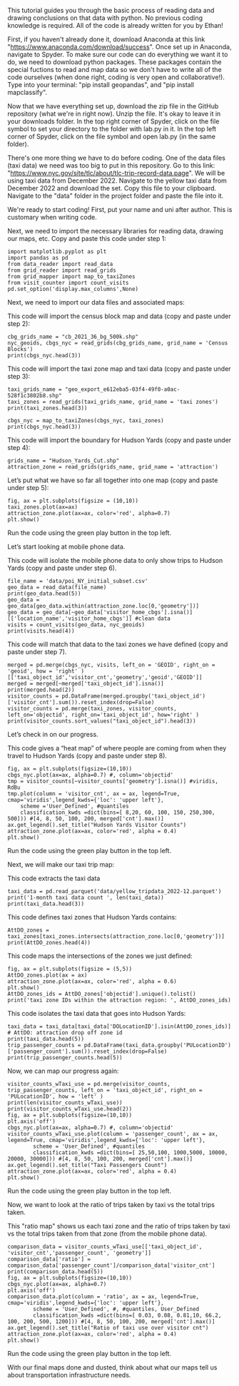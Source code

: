 This tutorial guides you through the basic process of reading data and drawing conclusions on that data with python. 
No previous coding knowledge is required. All of the code is already written for you by Ethan!

First, if you haven't already done it, download Anaconda at this link "https://www.anaconda.com/download/success".
Once set up in Anaconda, navigate to Spyder.
To make sure our code can do everything we want it to do, we need to download python packages.
    These packages contain the special fuctions to read and map data so we don't have to write all of the code ourselves (when done right, coding is very open and collaborative!).
Type into your terminal:
    "pip install geopandas", and 
    "pip install mapclassify".

Now that we have everything set up, download the zip file in the GitHub repository (what we're in right now).
Unzip the file. It's okay to leave it in your downloads folder.
In the top right corner of Spyder, click on the file symbol to set your directory to the folder with lab.py in it.
In the top left corner of Spyder, click on the file symbol and open lab.py (in the same folder).

There's one more thing we have to do before coding. One of the data files (taxi data) we need was too big to put in this repository.
Go to this link: "https://www.nyc.gov/site/tlc/about/tlc-trip-record-data.page". 
We will be using taxi data from December 2022. Navigate to the yellow taxi data from December 2022 and download the set. 
Copy this file to your clipboard. Navigate to the "data" folder in the project folder and paste the file into it. 

We're ready to start coding! 
First, put your name and uni after author. This is customary when writing code. 

Next, we need to import the necessary libraries for reading data, drawing our maps, etc.
Copy and paste this code under step 1:

    import matplotlib.pyplot as plt 
    import pandas as pd 
    from data_reader import read_data 
    from grid_reader import read_grids 
    from grid_mapper import map_to_taxiZones 
    from visit_counter import count_visits 
    pd.set_option('display.max_columns',None) 

Next, we need to import our data files and associated maps:

This code will import the census block map and data (copy and paste under step 2):
    
    cbg_grids_name = "cb_2021_36_bg_500k.shp" 
    nyc_geoids, cbgs_nyc = read_grids(cbg_grids_name, grid_name = 'Census Blocks') 
    print(cbgs_nyc.head(3)) 
        
This code will import the taxi zone map and taxi data (copy and paste under step 3):
    
    taxi_grids_name = "geo_export_e612eba5-03f4-49f0-a0ac-528f1c3802b8.shp" 
    taxi_zones = read_grids(taxi_grids_name, grid_name = 'taxi zones') 
    print(taxi_zones.head(3)) 

    cbgs_nyc = map_to_taxiZones(cbgs_nyc, taxi_zones) 
    print(cbgs_nyc.head(3)) 
        
This code will import the boundary for Hudson Yards (copy and paste under step 4):
    
    grids_name = "Hudson_Yards_Cut.shp" 
    attraction_zone = read_grids(grids_name, grid_name = 'attraction') 

Let’s put what we have so far all together into one map (copy and paste under step 5):

    fig, ax = plt.subplots(figsize = (10,10))
    taxi_zones.plot(ax=ax)
    attraction_zone.plot(ax=ax, color='red', alpha=0.7)
    plt.show()
    
Run the code using the green play button in the top left. 

Let’s start looking at mobile phone data. 

This code will isolate the mobile phone data to only show trips to Hudson Yards (copy and paste under step 6).
    
    file_name = 'data/poi_NY_initial_subset.csv'
    geo_data = read_data(file_name)
    print(geo_data.head(5))
    geo_data = geo_data[geo_data.within(attraction_zone.loc[0,'geometry'])]
    geo_data = geo_data[~geo_data['visitor_home_cbgs'].isna()][['location_name','visitor_home_cbgs']] #clean data
    visits = count_visits(geo_data, nyc_geoids)
    print(visits.head(4))
        
This code will match that data to the taxi zones we have defined (copy and paste under step 7). 

    merged = pd.merge(cbgs_nyc, visits, left_on = 'GEOID', right_on = 'geoid', how = 'right' )[['taxi_object_id','visitor_cnt','geometry','geoid','GEOID']]
    merged = merged[~merged['taxi_object_id'].isna()]
    print(merged.head(2))
    visitor_counts = pd.DataFrame(merged.groupby('taxi_object_id')['visitor_cnt'].sum()).reset_index(drop=False)
    visitor_counts = pd.merge(taxi_zones, visitor_counts, left_on='objectid', right_on='taxi_object_id', how='right' )  
    print(visitor_counts.sort_values("taxi_object_id").head(3))

Let’s check in on our progress.

This code gives a “heat map” of where people are coming from when they travel to Hudson Yards (copy and paste under step 8). 
    
    fig, ax = plt.subplots(figsize=(10,10))
    cbgs_nyc.plot(ax=ax, alpha=0.7) #, column='objectid'
    tmp = visitor_counts[~visitor_counts['geometry'].isna()] #viridis, RdBu
    tmp.plot(column = 'visitor_cnt', ax = ax, legend=True, cmap='viridis',legend_kwds={'loc': 'upper left'},
        scheme ='User_Defined', #quantiles
        classification_kwds =dict(bins=[ 8,20, 60, 100, 150, 250,300, 500])) #[4, 8, 50, 100, 200, merged['cnt'].max()]
    ax.get_legend().set_title("Hudson Yards Visitor Counts")
    attraction_zone.plot(ax=ax, color='red', alpha = 0.4)
    plt.show()

Run the code using the green play button in the top left. 

Next, we will make our taxi trip map:

This code extracts the taxi data

    taxi_data = pd.read_parquet('data/yellow_tripdata_2022-12.parquet')
    print('1-month taxi data count ', len(taxi_data))
    print(taxi_data.head(3))

This code defines taxi zones that Hudson Yards contains:

    AttDO_zones = taxi_zones[taxi_zones.intersects(attraction_zone.loc[0,'geometry'])]
    print(AttDO_zones.head(4))

This code maps the intersections of the zones we just defined:

    fig, ax = plt.subplots(figsize = (5,5))
    AttDO_zones.plot(ax = ax)
    attraction_zone.plot(ax=ax, color='red', alpha = 0.6)
    plt.show()
    AttDO_zones_ids = AttDO_zones['objectid'].unique().tolist()
    print('taxi zone IDs within the attraction region: ', AttDO_zones_ids)

This code isolates the taxi data that goes into Hudson Yards:

    taxi_data = taxi_data[taxi_data['DOLocationID'].isin(AttDO_zones_ids)] # AttDO: attraction drop off zone id
    print(taxi_data.head(5))
    trip_passenger_counts = pd.DataFrame(taxi_data.groupby('PULocationID')['passenger_count'].sum()).reset_index(drop=False)
    print(trip_passenger_counts.head(5))

Now, we can map our progress again:

    visitor_counts_wTaxi_use = pd.merge(visitor_counts, trip_passenger_counts, left_on = 'taxi_object_id', right_on = 'PULocationID', how = 'left' )
    print(len(visitor_counts_wTaxi_use))
    print(visitor_counts_wTaxi_use.head(2))
    fig, ax = plt.subplots(figsize=(10,10))
    plt.axis('off')
    cbgs_nyc.plot(ax=ax, alpha=0.7) #, column='objectid'
    visitor_counts_wTaxi_use.plot(column = 'passenger_count', ax = ax, legend=True, cmap='viridis',legend_kwds={'loc': 'upper left'},
            scheme = 'User_Defined', #quantiles
            classification_kwds =dict(bins=[ 25,50,100, 1000,5000, 10000, 20000, 30000])) #[4, 8, 50, 100, 200, merged['cnt'].max()]
    ax.get_legend().set_title("Taxi Passengers Count")
    attraction_zone.plot(ax=ax, color='red', alpha = 0.4)
    plt.show()

Run the code using the green play button in the top left. 

Now, we want to look at the ratio of trips taken by taxi vs the total trips taken.

This "ratio map" shows us each taxi zone and the ratio of trips taken by taxi vs the total trips taken from that zone (from the mobile phone data).

    comparison_data = visitor_counts_wTaxi_use[['taxi_object_id',	'visitor_cnt','passenger_count', 'geometry']]
    comparison_data['ratio'] = comparison_data['passenger_count']/comparison_data['visitor_cnt']
    print(comparison_data.head(5))
    fig, ax = plt.subplots(figsize=(10,10))
    cbgs_nyc.plot(ax=ax, alpha=0.7) 
    plt.axis('off')
    comparison_data.plot(column = 'ratio', ax = ax, legend=True, cmap='viridis',legend_kwds={'loc': 'upper left'},
            scheme = 'User_Defined', #, #quantiles, User_Defined
            classification_kwds =dict(bins=[ 0.03, 0.08, 0.81,10, 66.2, 100, 200, 500, 1200])) #[4, 8, 50, 100, 200, merged['cnt'].max()]
    ax.get_legend().set_title("Ratio of taxi use over visitor cnt")
    attraction_zone.plot(ax=ax, color='red', alpha = 0.4)
    plt.show()

Run the code using the green play button in the top left. 

With our final maps done and dusted, think about what our maps tell us about transportation infrastructure needs.



    
